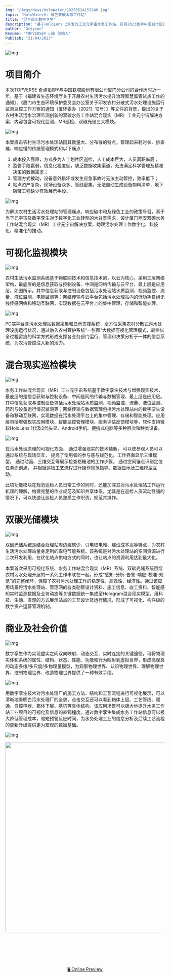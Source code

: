 ```yaml
---
img: "/imgs/News/HoloWater/20230524153246.jpg"
topic: "HoloWater®: 绿色双碳水务工作站"
title: "混合现实数字孪生"
description: "基于HoloLens 2开发的工业元宇宙水务工作站，获得2023数字中国城市设计RAR赛道新锐奖项"
author: "Greyson"
Resume: "TOPVERSE® Lab 创始人"
Publish: "21/04/2023"
---
```

![Img](/imgs/News/HoloWater/20230524153246.jpg) 

项目简介
===
本次TOPVERSE 奇点拓界®与中国铁塔股份有限公司厦门分公司的合作历时近一年，基于《福建省生态环境厅关于开展农村生活污水提升治理智慧监管试点工作的通知》、《厦门市生态环境保护委员会办公室关于印发农村分散式污水处理设施运行监测监控工作方案的通知（厦环委办〔2021〕12号）》等文件的背景，提出的关于农村生活污水治理监测创新的双碳水务工作站混合现实（MR）工业元宇宙解决方案，内容包含可视化监测、MR巡检、双碳光储三大模块。 

![Img](/imgs/News/HoloWater/20230524163539.jpg) 

本案直击农村生活污水处理站因其数量大、分布散的特点，管理起来耗时长、排查难、响应慢的传统管理模式和以下痛点： 
1. 成本投入高昂，方式多为人工划片区巡检，人工成本巨大，人员离职率高；
2. 监管手段羸弱，信息化程度低，缺乏数据收集渠道，无法满足科学管理及精准决策的数据需求；
3. 管理方式被动，设备意外损坏或发生应急事故时无法主动管控，效率低下；
4. 站点资产复杂，现场设备众多、管线密集，无法自动生成设备物料清单，地下隐蔽工程缺少有效展示手段。 

![Img](/imgs/News/HoloWater/20230524163700.jpg) 

为解决农村生活污水处理站的管理痛点，响应碳中和及绿色工业的政策号召，基于当下元宇宙及数字孪生对于数字化工业转型的大背景需求，设计厦门翔安双碳水务工作站混合现实（MR）工业元宇宙解决方案，助理污水处理工作数字化、科技化、精准化的推动。

可视化监视模块
===

![Img](/imgs/News/HoloWater/20230524162328.jpg) 

农村生活污水监测系统基于物联网技术和信息技术的，以云为核心，采用三层网络架构，最底层的是信息获取与控制设备、中间是网络传输与云平台、最上层是应用层，如图所示。其中信息获取与控制设备包括污水处理站水质监测、视频监控、流量、液位监测、电能监测等；网络传输与云平台包括污水处理站内的低功耗自组无线传感网络和移动互联网，实现数据在云平台上的集中管理、存储和智能处理。 

![Img](/imgs/News/HoloWater/20230524162415.jpg) 

PC端平台含污水处理站数据采集和显示支撑系统，全方位采集农村分散式污水处理设施运行状况，通过融入农村管护系统“一张图”大数据可视化管理模式，最终以全过程留痕的科学方式形成支撑各业务部门运行、管理和决策分析于一体的信息系统，为农污管控注入新的活力。 

混合现实巡检模块
===

![Img](/imgs/News/HoloWater/20230524162443.jpg)

水务工作站混合现实（MR）工业元宇宙系统基于数字孪生技术与增强现实技术，最底层的是信息获取与控制设备、中间是网络传输与数据管理、最上层是应用层。其中信息获取与控制设备包括污水处理站水质监测、视频监控、流量、液位监测、药剂与设备运行情况监测等；网络传输与数据管理包括污水处理站内的数字孪生设备和移动互联网，实现数据在污水处理平台上的集中管理、存储和智能处理。应用层包括增强现实应用模块、智能监控管理模块、服务评估反馈模块等，软件支持微软HoloLens 1代及2代头显、Android手机、便携式电脑等多种层次和种类设备。 

![Img](/imgs/News/HoloWater/20230524162510.jpg)

在污水处理原理的可视化方面， 通过增强现实的技术辅助， 可以使参观人员可以通过系统与现场交互， 提高了使用者的参与感与规范化。工作界面显示三维模型， 通过动画、三维交互等展示检查格栅池的工作步骤， 通过空间锚点识别定位任务识别点， 并根据巡检工艺流程进行操作规范指导、数据显示及三维模型互动。 

此项功能模块在规范巡检人员日常工作的同时，还能加深其对污水处理站工作运行机理的理解，构建完整的作业规范及知识共享体系。尤其是在巡检人员流动性强的情况下，可以快速让巡检人员熟悉工作职责，规范其操作。 

双碳光储模块
===

![Img](/imgs/News/HoloWater/20230524162540.jpg)

双碳光储系统是结合处理站周边建筑少、引电取电难、建设成本高等特点，为农村生活污水处理站量身定制的取电节能系统。该系统是对污水处理站的空间资源进行二次开发利用，在优化站点供电方式的同时，也让站点的资源利用达到最大化。 

本案首次采用可视化系统、水务工作站混合现实（MR）系统、双碳光储系统围绕农村污水处理开展的一系列工作串联在一起，形成“感知-分析-告警-响应-校准-规范”的完整闭环，保障了农村污水处理工作的稳定性、高效性、经济性。通过该应用场景将污水处理站、管理网的各类勘察设计资料、施工信息、竣工资料、智能感知实时监测数据及业务动态等关键数据统一集成至Hologram混合现实模型，用科技、生动、直观的方式展示站点的工艺设计及运行情况，形成了可视化、构件级的数字资产运营管理机制。 

商业及社会价值
===

![Img](/imgs/News/HoloWater/20230524162603.jpg)

数字孪生作为实现虚实之间双向映射、动态交互、实时连接的关键途径，可将物理实体和系统的属性、结构、状态、性能、功能和行为映射到虚拟世界，形成高保真的动态多维/多尺度/多物理量模型，为观察物理世界、认识物理世界、理解物理世界、控制物理世界、改造物理世界提供了一种有效手段。 

![Img](/imgs/News/HoloWater/20230524163453.jpg)

用数字孪生技术对污水处理厂的施工方法、结构和工艺流程进行可视化展示，可以清晰地看明白污水处理厂的全貌，点击交互还可以看到箱体上层、工艺管线、暖通、自控电器、箱体下层、基坑等具体结构。该应用场景可以极大地提升水务工作站工业项目的可视化及信息的直观程度。通过数字孪生集成水务工作站信息可以极大降低管理成本，缩短预警反应时间，为水务处理工业的信息分析及后续工艺流程的更新升级提供更为宏观的数据基础。 

![Img](/imgs/News/HoloWater/20230524163506.jpg)

<p align="center">
<img src="./public/topverse.svg" width="600"/>
</p>

<h2 align="center">
</h2><br>

<pre align="center">

</pre>

<p align="center">
<br>
<a href="https://topverse.netlify.app/">🖥 Online Preview</a>
<br><br>
 

